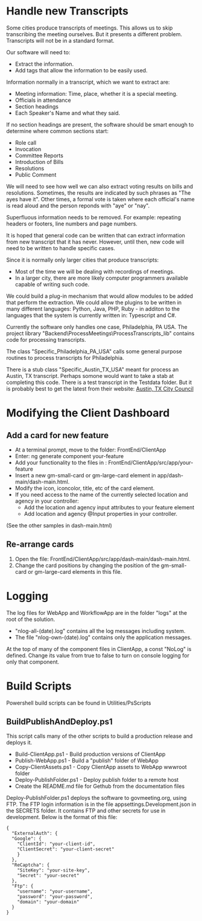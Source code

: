 # Handle new Transcripts

Some cities produce transcripts of meetings. This allows us to skip transcribing the meeting ourselves. But it presents a different problem. Transcripts will not be in a standard format.

Our software will need to:
* Extract the information.
* Add tags that allow the information to be easily used.

Information normally in a transcript, which we want to extract are:
* Meeting information: Time, place, whether it is a special meeting. 
* Officials in attendance
* Section headings
* Each Speaker's Name and what they said. 

If no section headings are present, the software should be smart enough to determine where common sections start:
* Role call
* Invocation
* Committee Reports
* Introduction of Bills
* Resolutions
* Public Comment

We will need to see how well we can also extract voting results on bills and resolutions. Sometimes, the results are indicated by such phrases as "The ayes have it". Other times, a formal vote is taken where each official's name is read aloud and the person reponds with "aye" or "nay".

Superfluous information needs to be removed. For example: repeating headers or footers, line numbers and page numbers.

It is hoped that general code can be written that can extract information from new transcript that it has never. However,
until then, new code will need to be written to handle specific cases. 

Since it is normally only larger cities that produce transcripts:
* Most of the time we will be dealing with recordings of meetings.
* In a larger city, there are more likely computer programmers available capable of writing such code.

We could build a plug-in mechanism that would allow modules to be added that perform the extraction. We could allow the plugins to be written in many different languages: Python, Java, PHP, Ruby - in additon to the languages that the system is currently written in: Typescript and C#.

Currently the software only handles one case, Philadelphia, PA USA.
The project library "Backend\ProcessMeetings\ProcessTranscripts_lib" contains code for processing transcripts.

The class "Specific_Philadelphia_PA_USA" calls some general purpose routines to process transcripts for Philadelphia.

There is a stub class "Specific_Austin_TX_USA" meant for process an Austin, TX transcript. Perhaps somone would want to take a stab at completing this code. There is a test transcript in the Testdata folder.
But it is probably best to get the latest from their website: <a href="https://www.austintexas.gov/department/city-council/council/council_meeting_info_center.htm"> Austin, TX City Council </a>



# Modifying the Client Dashboard

## Add a card for new feature

*  At a terminal prompt, move to the folder: FrontEnd/ClientApp
*  Enter: ng generate component your-feature
*  Add your functionality to the files in : FrontEnd/ClientApp/src/app/your-feature
*  Insert a new gm-small-card or gm-large-card element in app/dash-main/dash-main.html.
*  Modify the icon, iconcolor, title, etc of the card element.
* If you need access to the name of the currently selected location and agency in your controller:
  * Add the location and agency input attributes to your feature element
  * Add location and agency @Input properties in your controller.

(See the other samples in dash-main.html)

## Re-arrange cards

1. Open the file: FrontEnd/ClientApp/src/app/dash-main/dash-main.html.
2. Change the card positions by
  changing the position of the gm-small-card or gm-large-card elements in this file.

# Logging

The log files for WebApp and WorkflowApp are in the folder "logs" at the root of the solution.
* "nlog-all-(date).log" contains all the log messages including system.
* The file "nlog-own-(date).log" contains only the application messages.

At the top of many of the component files in ClientApp, a const "NoLog" is defined. Change its value from true to false to turn on console logging for only that component.

# Build Scripts

Powershell build scripts can be found in Utilities/PsScripts

## BuildPublishAndDeploy.ps1 

This script calls many of the other scripts to build a production release and deploys it.

* Build-ClientApp.ps1 - Build production versions of ClientApp
* Publish-WebApp.ps1 - Build a "publish" folder of WebApp
* Copy-ClientAssets.ps1 - Copy ClientApp assets to WebApp wwwroot folder
* Deploy-PublishFolder.ps1 - Deploy publish folder to a remote host
* Create the README.md file for Gethub from the documentation files

Deploy-PublishFolder.ps1 deploys the software to govmeeting.org, using FTP. The FTP login information is in the file appsettings.Development.json in the SECRETS folder. It contains FTP and other secrets for use in development. Below is the format of this file:  

    {
      "ExternalAuth": {
      "Google": {
        "ClientId": "your-client-id",
        "ClientSecret": "your-client-secret"
        }
      },
      "ReCaptcha": {
        "SiteKey": "your-site-key",
        "Secret": "your-secret"
      },
      "Ftp": {
        "username": "your-username",
        "password": "your-password",
        "domain": "your-domain"
      }
    }
